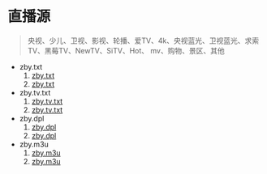 # 直播源
> 央视、少儿、卫视、影视、轮播、爱TV、4k、央视蓝光、卫视蓝光、求索TV、黑莓TV、NewTV、SiTV、Hot、 mv、购物、景区、其他

- zby.txt
    1. [zby.txt][github-txt]
    2. [zby.txt][gitee-txt]
- zby.tv.txt
    1. [zby.tv.txt][github-tv.txt]
    2. [zby.tv.txt][gitee-tv.txt]
- zby.dpl
    1. [zby.dpl][github-dpl]
    2. [zby.dpl][gitee-dpl]
- zby.m3u
    1. [zby.m3u][github-m3u]
    2. [zby.m3u][gitee-m3u]

[github-txt]: https://bzxg-space.github.io/zby/zby.txt 
[github-tv.txt]: https://bzxg-space.github.io/zby/zby.tv.txt
[github-dpl]: https://bzxg-space.github.io/zby/zby.dpl
[github-m3u]: https://bzxg-space.github.io/zby/zby.m3u
[gitee-txt]: https://gitee.com/bzxg-space/zby/raw/master/zby.txt
[gitee-tv.txt]: https://gitee.com/bzxg-space/zby/raw/master/zby.tv.txt
[gitee-dpl]: https://gitee.com/bzxg-space/zby/raw/master/zby.dpl
[gitee-m3u]: https://gitee.com/bzxg-space/zby/raw/master/zby.m3u
